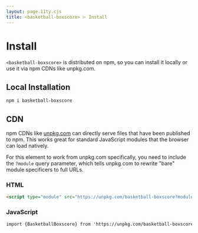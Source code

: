 ```yaml
---
layout: page.11ty.cjs
title: <basketball-boxscore> ⌲ Install
---
```


# Install

`<basketball-boxscore>` is distributed on npm, so you can install it locally or use it via npm CDNs like unpkg.com.

## Local Installation

```bash
npm i basketball-boxscore
```

## CDN

npm CDNs like [unpkg.com]() can directly serve files that have been published to npm. This works great for standard JavaScript modules that the browser can load natively.

For this element to work from unpkg.com specifically, you need to include the `?module` query parameter, which tells unpkg.com to rewrite "bare" module specificers to full URLs.

### HTML

```html
<script type="module" src="https://unpkg.com/basketball-boxscore?module"></script>
```

### JavaScript

```html
import {BasketballBoxscore} from 'https://unpkg.com/basketball-boxscore?module';
```
